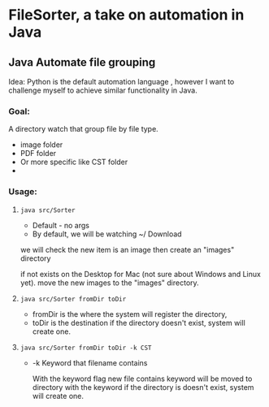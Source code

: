# FileSorter, a take on automation in Java

## Java Automate file grouping

Idea: Python is the default automation language , however I want to challenge myself to achieve similar functionality in Java.

### Goal:
A directory watch that group file by file type.
- image folder
- PDF folder
- Or more specific like CST folder
- 
### Usage: 
1. `java src/Sorter`
   - Default - no args
   - By default, we will be watching ~/ Download

   we will check the new item is an image then create an "images" directory
   
   if not exists on the Desktop for Mac (not sure about Windows and Linux yet). move the new images to the "images" directory.
2. `java src/Sorter fromDir toDir`

   - fromDir is the where the system will register the directory,
   - toDir is the destination if the directory doesn't exist, system will create one.
3. `java src/Sorter fromDir toDir -k CST`
   - -k Keyword that filename contains
   
      With the keyword flag new file contains keyword will be moved to directory with the keyword if the directory is doesn't exist, system will create one.
